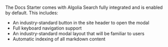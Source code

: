 The Docs Starter comes with Algolia Search fully integrated and is enabled by default. This includes:

- An industry-standard button in the site header to open the modal
- Full keyboard navigation support
- An industry-standard modal layout that will be familiar to users
- Automatic indexing of all markdown content
